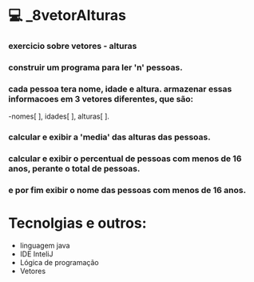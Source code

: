 # 💻 _8vetorAlturas 

### exercicio sobre vetores - alturas


### construir um programa para ler 'n' pessoas.

### cada pessoa tera nome, idade e altura. armazenar essas informacoes em 3 vetores diferentes, que são: 
-nomes[ ], idades[ ], alturas[ ].

### calcular e exibir a 'media' das alturas das pessoas.

### calcular e exibir o percentual de pessoas com menos de 16 anos, perante o total de pessoas.

### e por fim exibir o nome das pessoas com menos de 16 anos.

# Tecnolgias e outros:
- linguagem java
- IDE InteliJ
- Lógica de programação
- Vetores
